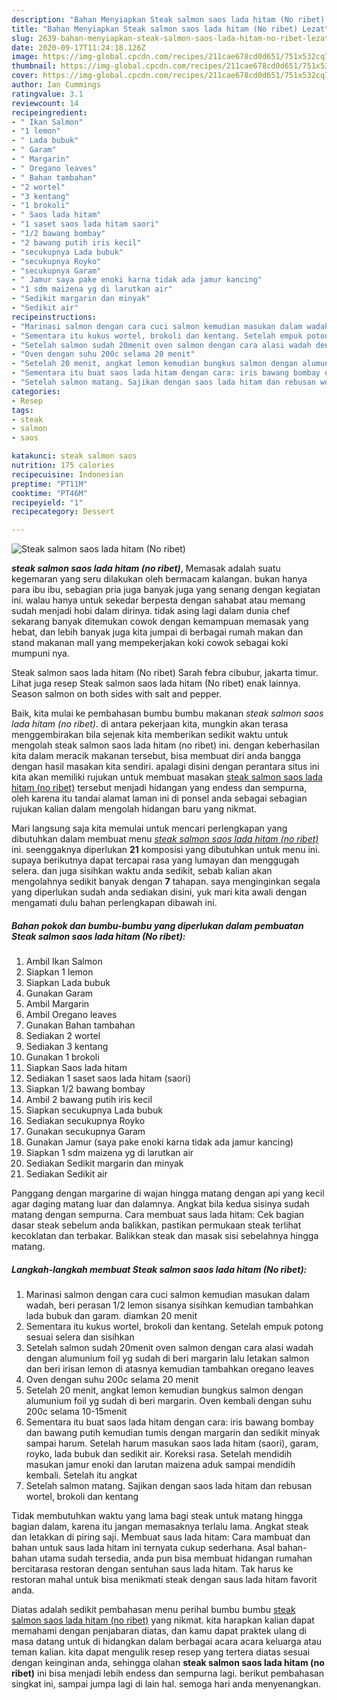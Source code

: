 ```yaml
---
description: "Bahan Menyiapkan Steak salmon saos lada hitam (No ribet) Lezat"
title: "Bahan Menyiapkan Steak salmon saos lada hitam (No ribet) Lezat"
slug: 2639-bahan-menyiapkan-steak-salmon-saos-lada-hitam-no-ribet-lezat
date: 2020-09-17T11:24:18.126Z
image: https://img-global.cpcdn.com/recipes/211cae678cd0d651/751x532cq70/steak-salmon-saos-lada-hitam-no-ribet-foto-resep-utama.jpg
thumbnail: https://img-global.cpcdn.com/recipes/211cae678cd0d651/751x532cq70/steak-salmon-saos-lada-hitam-no-ribet-foto-resep-utama.jpg
cover: https://img-global.cpcdn.com/recipes/211cae678cd0d651/751x532cq70/steak-salmon-saos-lada-hitam-no-ribet-foto-resep-utama.jpg
author: Ian Cummings
ratingvalue: 3.1
reviewcount: 14
recipeingredient:
- " Ikan Salmon"
- "1 lemon"
- " Lada bubuk"
- " Garam"
- " Margarin"
- " Oregano leaves"
- " Bahan tambahan"
- "2 wortel"
- "3 kentang"
- "1 brokoli"
- " Saos lada hitam"
- "1 saset saos lada hitam saori"
- "1/2 bawang bombay"
- "2 bawang putih iris kecil"
- "secukupnya Lada bubuk"
- "secukupnya Royko"
- "secukupnya Garam"
- " Jamur saya pake enoki karna tidak ada jamur kancing"
- "1 sdm maizena yg di larutkan air"
- "Sedikit margarin dan minyak"
- "Sedikit air"
recipeinstructions:
- "Marinasi salmon dengan cara cuci salmon kemudian masukan dalam wadah, beri perasan 1/2 lemon sisanya sisihkan kemudian tambahkan lada bubuk dan garam. diamkan 20 menit"
- "Sementara itu kukus wortel, brokoli dan kentang. Setelah empuk potong sesuai selera dan sisihkan"
- "Setelah salmon sudah 20menit oven salmon dengan cara alasi wadah dengan alumunium foil yg sudah di beri margarin lalu letakan salmon dan beri irisan lemon di atasnya kemudian tambahkan oregano leaves"
- "Oven dengan suhu 200c selama 20 menit"
- "Setelah 20 menit, angkat lemon kemudian bungkus salmon dengan alumunium foil yg sudah di beri margarin. Oven kembali dengan suhu 200c selama 10-15menit"
- "Sementara itu buat saos lada hitam dengan cara: iris bawang bombay dan bawang putih kemudian tumis dengan margarin dan sedikit minyak sampai harum. Setelah harum masukan saos lada hitam (saori), garam, royko, lada bubuk dan sedikit air. Koreksi rasa. Setelah mendidih masukan jamur enoki dan larutan maizena aduk sampai mendidih kembali. Setelah itu angkat"
- "Setelah salmon matang. Sajikan dengan saos lada hitam dan rebusan wortel, brokoli dan kentang"
categories:
- Resep
tags:
- steak
- salmon
- saos

katakunci: steak salmon saos 
nutrition: 175 calories
recipecuisine: Indonesian
preptime: "PT11M"
cooktime: "PT46M"
recipeyield: "1"
recipecategory: Dessert

---
```



![Steak salmon saos lada hitam (No ribet)](https://img-global.cpcdn.com/recipes/211cae678cd0d651/751x532cq70/steak-salmon-saos-lada-hitam-no-ribet-foto-resep-utama.jpg)

<b><i>steak salmon saos lada hitam (no ribet)</i></b>, Memasak adalah suatu kegemaran yang seru dilakukan oleh bermacam kalangan. bukan hanya para ibu ibu, sebagian pria juga banyak juga yang senang dengan kegiatan ini. walau hanya untuk sekedar berpesta dengan sahabat atau memang sudah menjadi hobi dalam dirinya. tidak asing lagi dalam dunia chef sekarang banyak ditemukan cowok dengan kemampuan memasak yang hebat, dan lebih banyak juga kita jumpai di berbagai rumah makan dan stand makanan mall yang mempekerjakan koki cowok sebagai koki mumpuni nya.

Steak salmon saos lada hitam (No ribet) Sarah febra cibubur, jakarta timur. Lihat juga resep Steak salmon saos lada hitam (No ribet) enak lainnya. Season salmon on both sides with salt and pepper.

Baik, kita mulai ke pembahasan bumbu bumbu makanan <i>steak salmon saos lada hitam (no ribet)</i>. di antara pekerjaan kita, mungkin akan terasa menggembirakan bila sejenak kita memberikan sedikit waktu untuk mengolah steak salmon saos lada hitam (no ribet) ini. dengan keberhasilan kita dalam meracik makanan tersebut, bisa membuat diri anda bangga dengan hasil masakan kita sendiri. apalagi disini dengan perantara situs ini kita akan memiliki rujukan untuk membuat masakan <u>steak salmon saos lada hitam (no ribet)</u> tersebut menjadi hidangan yang endess dan sempurna, oleh karena itu tandai alamat laman ini di ponsel anda sebagai sebagian rujukan kalian dalam mengolah hidangan baru yang nikmat.


Mari langsung saja kita memulai untuk mencari perlengkapan yang dibutuhkan dalam membuat menu <u><i>steak salmon saos lada hitam (no ribet)</i></u> ini. seenggaknya diperlukan <b>21</b> komposisi yang dibutuhkan untuk menu ini. supaya berikutnya dapat tercapai rasa yang lumayan dan menggugah selera. dan juga sisihkan waktu anda sedikit, sebab kalian akan mengolahnya sedikit banyak dengan <b>7</b> tahapan. saya menginginkan segala yang diperlukan sudah anda sediakan disini, yuk mari kita awali dengan mengamati dulu bahan perlengkapan dibawah ini.

<!--inarticleads1-->

##### Bahan pokok dan bumbu-bumbu yang diperlukan dalam pembuatan Steak salmon saos lada hitam (No ribet):

1. Ambil  Ikan Salmon
1. Siapkan 1 lemon
1. Siapkan  Lada bubuk
1. Gunakan  Garam
1. Ambil  Margarin
1. Ambil  Oregano leaves
1. Gunakan  Bahan tambahan
1. Sediakan 2 wortel
1. Sediakan 3 kentang
1. Gunakan 1 brokoli
1. Siapkan  Saos lada hitam
1. Sediakan 1 saset saos lada hitam (saori)
1. Siapkan 1/2 bawang bombay
1. Ambil 2 bawang putih iris kecil
1. Siapkan secukupnya Lada bubuk
1. Sediakan secukupnya Royko
1. Gunakan secukupnya Garam
1. Gunakan  Jamur (saya pake enoki karna tidak ada jamur kancing)
1. Siapkan 1 sdm maizena yg di larutkan air
1. Sediakan Sedikit margarin dan minyak
1. Sediakan Sedikit air


Panggang dengan margarine di wajan hingga matang dengan api yang kecil agar daging matang luar dan dalamnya. Angkat bila kedua sisinya sudah matang dengan sempurna. Cara membuat saus lada hitam: Cek bagian dasar steak sebelum anda balikkan, pastikan permukaan steak terlihat kecoklatan dan terbakar. Balikkan steak dan masak sisi sebelahnya hingga matang. 

<!--inarticleads2-->

##### Langkah-langkah membuat Steak salmon saos lada hitam (No ribet):

1. Marinasi salmon dengan cara cuci salmon kemudian masukan dalam wadah, beri perasan 1/2 lemon sisanya sisihkan kemudian tambahkan lada bubuk dan garam. diamkan 20 menit
1. Sementara itu kukus wortel, brokoli dan kentang. Setelah empuk potong sesuai selera dan sisihkan
1. Setelah salmon sudah 20menit oven salmon dengan cara alasi wadah dengan alumunium foil yg sudah di beri margarin lalu letakan salmon dan beri irisan lemon di atasnya kemudian tambahkan oregano leaves
1. Oven dengan suhu 200c selama 20 menit
1. Setelah 20 menit, angkat lemon kemudian bungkus salmon dengan alumunium foil yg sudah di beri margarin. Oven kembali dengan suhu 200c selama 10-15menit
1. Sementara itu buat saos lada hitam dengan cara: iris bawang bombay dan bawang putih kemudian tumis dengan margarin dan sedikit minyak sampai harum. Setelah harum masukan saos lada hitam (saori), garam, royko, lada bubuk dan sedikit air. Koreksi rasa. Setelah mendidih masukan jamur enoki dan larutan maizena aduk sampai mendidih kembali. Setelah itu angkat
1. Setelah salmon matang. Sajikan dengan saos lada hitam dan rebusan wortel, brokoli dan kentang


Tidak membutuhkan waktu yang lama bagi steak untuk matang hingga bagian dalam, karena itu jangan memasaknya terlalu lama. Angkat steak dan letakkan di piring saji. Membuat saus lada hitam: Cara mambuat dan bahan untuk saus lada hitam ini ternyata cukup sederhana. Asal bahan-bahan utama sudah tersedia, anda pun bisa membuat hidangan rumahan bercitarasa restoran dengan sentuhan saus lada hitam. Tak harus ke restoran mahal untuk bisa menikmati steak dengan saus lada hitam favorit anda. 

Diatas adalah sedikit pembahasan menu perihal bumbu bumbu <u>steak salmon saos lada hitam (no ribet)</u> yang nikmat. kita harapkan kalian dapat memahami dengan penjabaran diatas, dan kamu dapat praktek ulang di masa datang untuk di hidangkan dalam berbagai acara acara keluarga atau teman kalian. kita dapat mengulik resep resep yang tertera diatas sesuai dengan keinginan anda, sehingga olahan <b>steak salmon saos lada hitam (no ribet)</b> ini bisa menjadi lebih endess dan sempurna lagi. berikut pembahasan singkat ini, sampai jumpa lagi di lain hal. semoga hari anda menyenangkan.
